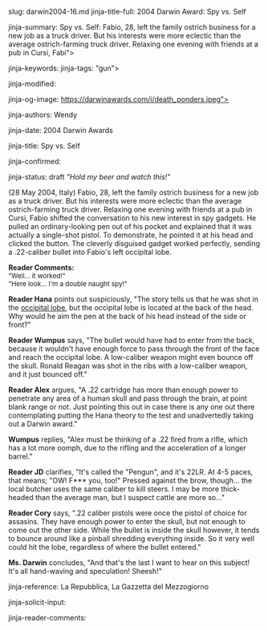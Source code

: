 slug: darwin2004-16.md
jinja-title-full: 2004 Darwin Award: Spy vs. Self

jinja-summary: Spy vs. Self: Fabio, 28, left the family ostrich business for a new job as a truck driver. But his interests were more eclectic than the average ostrich-farming truck driver. Relaxing one evening with friends at a pub in Cursi, Fabi">

jinja-keywords:
jinja-tags: "gun">

jinja-modified:

jinja-og-image: https://darwinawards.com/i/death_ponders.jpeg">

jinja-authors: Wendy

jinja-date: 2004 Darwin Awards


jinja-title: Spy vs. Self


jinja-confirmed:

jinja-status: draft
<I>"Hold my beer and watch this!"</I>

(28 May 2004, Italy) Fabio, 28, left the family ostrich business for a new
job as a truck driver. But his interests were more eclectic than the
average ostrich-farming truck driver. Relaxing one evening with friends at
a pub in Cursi, Fabio shifted the conversation to his new interest in spy
gadgets. He pulled an ordinary-looking pen out of his pocket and explained
that it was actually a single-shot pistol. To demonstrate, he pointed it at
his head and clicked the button. The cleverly disguised gadget worked
perfectly, sending a .22-caliber bullet into Fabio's left occipital lobe.

<B>Reader Comments:</B><BR>
<FONT size="-1">
"Well... it worked!"<BR>
"Here look... I'm a double naught spy!"
</FONT>

<P><B>Reader Hana</B> points out suspiciously, "The story tells us that he
was shot in the <A
href="http://images.google.com/imgres?imgurl=http://songweaver.com/brain/gifs/lobes.gif&imgrefurl=http://songweaver.com/brain/lobes.html&h=332&w=283&sz=30&tbnid=1FezX9shr6MJ:&tbnh=115&tbnw=98&prev=/images%3Fq%3Doccipital%2Blobe%26hl%3Den%26lr%3D&oi=imagesr&start=2"
target="_top">occipital lobe</A>, but the occipital lobe is located at the
back of the head. Why would he aim the pen at the back of his head instead
of the side or front?"
<P><B>Reader Wumpus</B> says, "The bullet would have
had to enter from the back, because it wouldn't have enough force to pass
through the front of the face and reach the occipital lobe. A low-caliber
weapon might even bounce off the skull.	 Ronald Reagan was shot in the ribs
with a low-caliber weapon, and it just bounced off."
<P><B>Reader Alex</B>
argues, "A .22 cartridge has more than enough power to penetrate any area
of a human skull and pass through the brain, at point blank range or not.
Just pointing this out in case there is any one out there contemplating
putting the Hana theory to the test and unadvertedly taking out a Darwin
award."
<P><B>Wumpus</B> replies, "Alex must be thinking of a .22 fired from
a rifle, which has a lot more oomph, due to the rifling and the
acceleration of a longer barrel."
<P><B>Reader JD</B> clarifies, "It's called
the "Pengun", and it's 22LR. At 4-5 paces, that means; "OW! F*** you,
too!" Pressed against the brow, though... the local butcher uses the same
caliber to kill steers.	 I may be more thick-headed than the average man,
but I suspect cattle are more so..."
<P><B>Reader Cory</B> says, ".22 caliber
pistols were once the pistol of choice for assasins. They have enough power
to enter the skull, but not enough to come out the other side. While the
bullet is inside the skull however, it tends to bounce around like a
pinball shredding everything inside. So it very well could hit the lobe,
regardless of where the bullet entered."
<P><B>Ms. Darwin</B> concludes, "And that's the last I want to hear on this
subject! It's all hand-waving and speculation!	 Sheesh!"
<P align=center>
<!--#include virtual="/inc/votebar_viewvoteonly" -->

jinja-reference: La Repubblica, La Gazzetta del Mezzogiorno

jinja-solicit-input:

jinja-reader-comments:



<!--#include file=nav_2004.html -->


